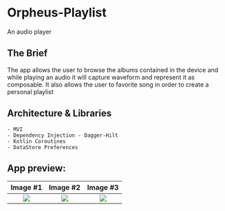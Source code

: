 # Orpheus-Playlist
An audio player

## The Brief

The app allows the user to browse the albums contained in the device and while playing an audio it will capture waveform and represent it as composable.
It also allows the user to favorite song in order to create a personal playlist

## Architecture & Libraries
    - MVI
    - Dependency Injection - Dagger-Hilt
    - Kotlin Coroutines
    - DataStore Preferences

## App preview:




Image #1            |  Image #2             |  Image #3           
:-------------------------:|:----------------------------:|:----------------------------:
<img src="images/Demeter_Recipes_1.jpg">    |  <img src="images/Demeter_Recipes_2.jpg">     |  <img src="images/Demeter_Recipes_3.jpg"> 
